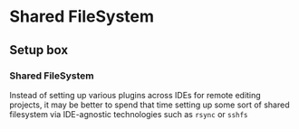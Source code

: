 # Shared FileSystem

## Setup box

### Shared FileSystem

Instead of setting up various plugins across IDEs for remote editing projects, it may be better to spend that time setting up some sort of shared filesystem via IDE-agnostic technologies such as `rsync` or `sshfs`

